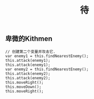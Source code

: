 ﻿---
layout: default
title: 待
---
## 卑微的Kithmen
```
// 创建第二个变量并攻击它.
var enemy1 = this.findNearestEnemy();
this.attack(enemy1);
this.attack(enemy1);
var enemy2 = this.findNearestEnemy();
this.attack(enemy2);
this.attack(enemy2);
this.moveRight();
this.moveDown();
this.moveRight();
```

